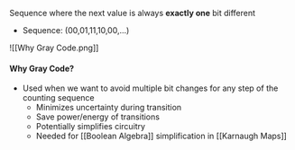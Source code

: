 Sequence where the next value is always **exactly one** bit different

- Sequence: (00,01,11,10,00,...)

![[Why Gray Code.png]]

#### Why Gray Code?
- Used when we want to avoid multiple bit changes for any step of the counting sequence
	- Minimizes uncertainty during transition
	- Save power/energy of transitions
	- Potentially simplifies circuitry
	- Needed for [[Boolean Algebra]] simplification in [[Karnaugh Maps]]